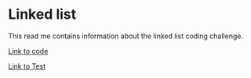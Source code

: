 # Linked list
This read me contains information about the linked list coding challenge.

[Link to code](../src/main/java/challenges/linkedlist/LinkedList.java)

[Link to Test](../src/test/java/challenges/LinkedListTest.java)

